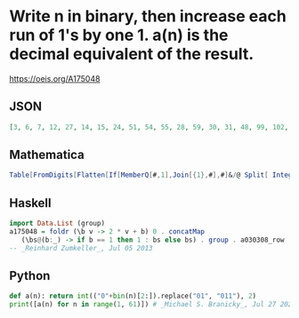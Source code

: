 # Write n in binary, then increase each run of 1's by one 1\. a\(n\) is the decimal equivalent of the result\.
https://oeis.org/A175048
## JSON
```JSON
[3, 6, 7, 12, 27, 14, 15, 24, 51, 54, 55, 28, 59, 30, 31, 48, 99, 102, 103, 108, 219, 110, 111, 56, 115, 118, 119, 60, 123, 62, 63, 96, 195, 198, 199, 204, 411, 206, 207, 216, 435, 438, 439, 220, 443, 222, 223, 112, 227, 230, 231, 236, 475, 238, 239, 120, 243, 246]
```
## Mathematica
```Mathematica
Table[FromDigits[Flatten[If[MemberQ[#,1],Join[{1},#],#]&/@ Split[ IntegerDigits[ n,2]]],2],{n,60}] (* _Harvey P. Dale_, Oct 10 2013 *)
```
## Haskell
```Haskell
import Data.List (group)
a175048 = foldr (\b v -> 2 * v + b) 0 . concatMap
   (\bs@(b:_) -> if b == 1 then 1 : bs else bs) . group . a030308_row
-- _Reinhard Zumkeller_, Jul 05 2013
```
## Python
```Python
def a(n): return int(("0"+bin(n)[2:]).replace("01", "011"), 2)
print([a(n) for n in range(1, 61)]) # _Michael S. Branicky_, Jul 27 2022
```
